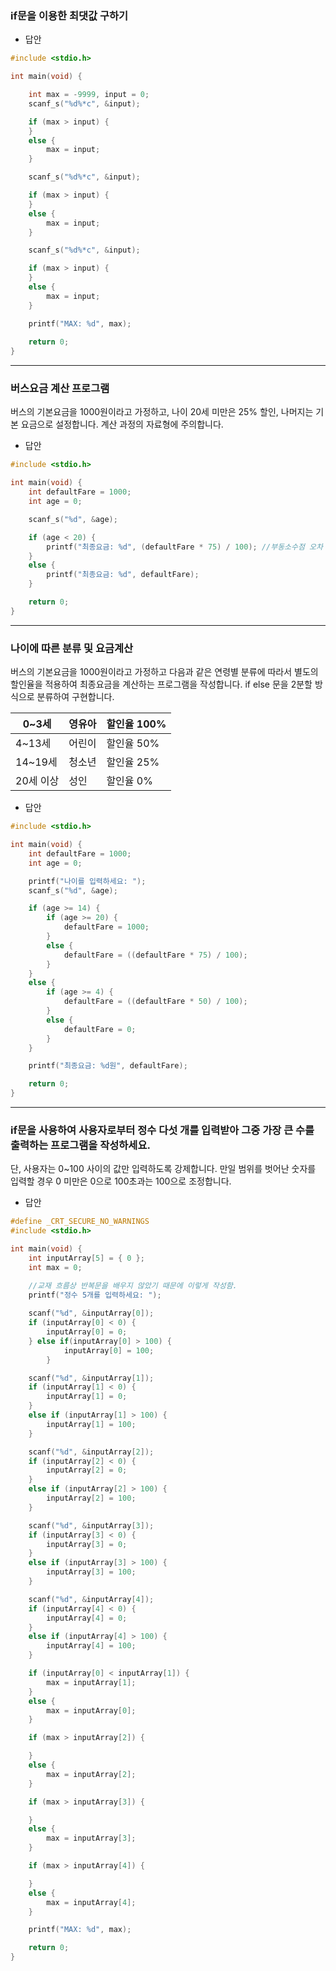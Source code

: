 ### if문을 이용한 최댓값 구하기

- 답안

```c
#include <stdio.h>

int main(void) {

	int max = -9999, input = 0;
	scanf_s("%d%*c", &input);

	if (max > input) {
	}
	else {
		max = input;
	}

	scanf_s("%d%*c", &input);

	if (max > input) {
	}
	else {
		max = input;
	}

	scanf_s("%d%*c", &input);

	if (max > input) {
	}
	else {
		max = input;
	}

	printf("MAX: %d", max);
	
	return 0;
}
```

---

### 버스요금 계산 프로그램

버스의 기본요금을 1000원이라고 가정하고, 나이 20세 미만은 25% 할인, 나머지는 기본 요금으로 설정합니다. 계산 과정의 자료형에 주의합니다.

- 답안

```c
#include <stdio.h>

int main(void) {
	int defaultFare = 1000;
	int age = 0;

	scanf_s("%d", &age);

	if (age < 20) {
		printf("최종요금: %d", (defaultFare * 75) / 100); //부동소수점 오차 피해가기
	}
	else {
		printf("최종요금: %d", defaultFare);
	}

	return 0;
}
```

---

### 나이에 따른 분류 및 요금계산

버스의 기본요금을 1000원이라고 가정하고 다음과 같은 연령별 분류에 따라서 별도의 할인율을 적용하여 최종요금을 계산하는 프로그램을 작성합니다. if else 문을 2분할 방식으로 분류하여 구현합니다.

| 0~3세 | 영유아 | 할인율 100% |
| --- | --- | --- |
| 4~13세 | 어린이 | 할인율 50% |
| 14~19세 | 청소년 | 할인율 25% |
| 20세 이상 | 성인 | 할인율 0% |
- 답안

```c
#include <stdio.h>

int main(void) {
	int defaultFare = 1000;
	int age = 0;

	printf("나이를 입력하세요: ");
	scanf_s("%d", &age);

	if (age >= 14) {
		if (age >= 20) {
			defaultFare = 1000;
		}
		else {
			defaultFare = ((defaultFare * 75) / 100);
		}
	}
	else {
		if (age >= 4) {
			defaultFare = ((defaultFare * 50) / 100);
		}
		else {
			defaultFare = 0;
		}
	}

	printf("최종요금: %d원", defaultFare);

	return 0;
}
```

---

### if문을 사용하여 사용자로부터 정수 다섯 개를 입력받아 그중 가장 큰 수를 출력하는 프로그램을 작성하세요.

 단, 사용자는 0~100 사이의 값만 입력하도록 강제합니다. 만일 범위를 벗어난 숫자를 입력할 경우 0 미만은 0으로 100초과는 100으로 조정합니다.

- 답안

```c
#define _CRT_SECURE_NO_WARNINGS
#include <stdio.h>

int main(void) {
	int inputArray[5] = { 0 };
	int max = 0;

	//교재 흐름상 반복문을 배우지 않았기 때문에 이렇게 작성함.
	printf("정수 5개를 입력하세요: ");
	
	scanf("%d", &inputArray[0]);
	if (inputArray[0] < 0) {
		inputArray[0] = 0;
	} else if(inputArray[0] > 100) {
			inputArray[0] = 100;
		}

	scanf("%d", &inputArray[1]);
	if (inputArray[1] < 0) {
		inputArray[1] = 0;
	}
	else if (inputArray[1] > 100) {
		inputArray[1] = 100;
	}

	scanf("%d", &inputArray[2]);
	if (inputArray[2] < 0) {
		inputArray[2] = 0;
	}
	else if (inputArray[2] > 100) {
		inputArray[2] = 100;
	}

	scanf("%d", &inputArray[3]);
	if (inputArray[3] < 0) {
		inputArray[3] = 0;
	}
	else if (inputArray[3] > 100) {
		inputArray[3] = 100;
	}

	scanf("%d", &inputArray[4]);
	if (inputArray[4] < 0) {
		inputArray[4] = 0;
	}
	else if (inputArray[4] > 100) {
		inputArray[4] = 100;
	}

	if (inputArray[0] < inputArray[1]) {
		max = inputArray[1];
	}
	else {
		max = inputArray[0];
	}

	if (max > inputArray[2]) {

	}
	else {
		max = inputArray[2];
	}

	if (max > inputArray[3]) {

	}
	else {
		max = inputArray[3];
	}

	if (max > inputArray[4]) {

	}
	else {
		max = inputArray[4];
	}

	printf("MAX: %d", max);

	return 0;
}
```
